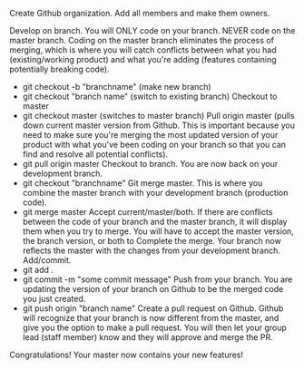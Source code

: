 Create Github organization.
Add all members and make them owners. 

Develop on branch. You will ONLY code on your branch. NEVER code on the master branch. Coding on the master branch eliminates the process of merging, which is where you will catch conflicts between what you had (existing/working product) and what you're adding (features containing potentially breaking code).
  - git checkout -b "branchname" (make new branch)
  - git checkout "branch name" (switch to existing branch)
Checkout to master
  - git checkout master (switches to master branch)
Pull origin master (pulls down current master version from Github. This is important because you need to make sure you're merging the most updated version of your product with what you've been coding on your branch so that you can find and resolve all potential conflicts).
  - git pull origin master 
Checkout to branch. You are now back on your development branch.
  - git checkout "branchname"
Git merge master. This is where you combine the master branch with your development branch (production code). 
  - git merge master
Accept current/master/both. If there are conflicts between the code of your branch and the master branch, it will display them when you try to merge. You will have to accept the master version, the branch version, or both to Complete the merge. Your branch now reflects the master with the changes from your development branch.
Add/commit. 
  - git add .
  - git commit -m "some commit message"
Push from your branch. You are updating the version of your branch on Github to be the merged code you just created.
  - git push origin "branch name"
Create a pull request on Github. Github will recognize that your branch is now different from the master, and give you the option to make a pull request. You will then let your group lead (staff member) know and they will approve and merge the PR. 

Congratulations! Your master now contains your new features!